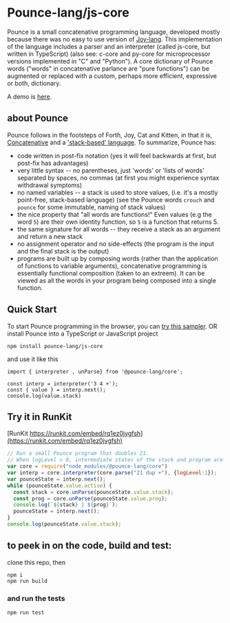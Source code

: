 # Pounce-lang/js-core
Pounce is a small concatenative programming language, developed mostly because there was no easy to use version of [Joy-lang](https://hypercubed.github.io/joy/html/j06prg.html).
This implementation of the language includes a parser and an interpreter (called js-core, but written in TypeScript) (also see: c-core and py-core for microprocessor versions implemented in "C" and "Python").
A core dictionary of Pounce words ("words" in concatenative parlance are "pure functions") can be augmented or replaced with a custom, perhaps more efficient, expressive or both, dictionary.

A demo is [here](https://pounce-lang-show-case.netlify.app/).

## about Pounce
Pounce follows in the footsteps of Forth, Joy, Cat and Kitten, in that it is, [Concatenative](https://concatenative.org/) and a ['stack-based' language](https://wiki.c2.com/?StackBasedLanguage). To summarize, Pounce has:
* code written in post-fix notation (yes it will feel backwards at first, but post-fix has advantages)
* very little syntax -- no parentheses, just 'words' or 'lists of words' separated by spaces, no commas (at first you might experience syntax withdrawal symptoms)
* no named variables -- a stack is used to store values, (i.e. it's a mostly point-free, stack-based language) (see the Pounce words `crouch` and `pounce` for some immutable, naming of stack values)
* the nice property that "all words are functions!" Even values (e.g the word `5`) are their own identity function, so `5` is a function that returns 5. 
* the same signature for all words -- they receive a stack as an argument and return a new stack
* no assignment operator and no side-effects (the program is the input and the final stack is the output)
* programs are built up by composing words (rather than the application of functions to variable arguments), concatenative programming is essentially functional composition (taken to an extreem). It can be viewed as all the words in your program being composed into a single function.

## Quick Start
To start Pounce programming in the browser, you can [try this sampler](https://pounce-lang-show-case.netlify.app/). OR 
install Pounce into a TypeScript or JavaScript project
```
npm install pounce-lang/js-core
```
and use it like this
```
import { interpreter , unParse} from '@pounce-lang/core';

const interp = interpreter('3 4 +');
const { value } = interp.next();
console.log(value.stack)
```

## Try it in RunKit 
[RunKit https://runkit.com/embed/rq1ez0jvgfsh](https://runkit.com/embed/rq1ez0jvgfsh)
``` Javascript
// Run a small Pounce program that doubles 21.
// When logLevel > 0, intermediate states of the stack and program are displayed. 
var core = require("node_modules/@pounce-lang/core")
var interp = core.interpreter(core.parse("21 dup +"), {logLevel:1});
var pounceState = interp.next();
while (pounceState.value.active) {
  const stack = core.unParse(pounceState.value.stack);
  const prog = core.unParse(pounceState.value.prog);
  console.log(`${stack} | ${prog}`);
  pounceState = interp.next();
}
console.log(pounceState.value.stack);
```
## to peek in on the code, build and test: 
clone this repo, then
```
npm i
npm run build
```

### and run the tests 
```
npm run test
```
